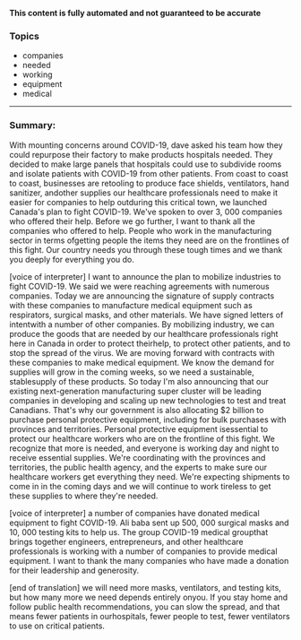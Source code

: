 **This content is fully automated and not guaranteed to be accurate**

### Topics

- companies
- needed
- working
- equipment
- medical

---

### Summary:


With mounting concerns around COVID-19, dave asked his team how they could repurpose their factory to make products hospitals needed. They decided to make large panels that hospitals could use to subdivide rooms and isolate patients with COVID-19 from other patients.
From coast to coast to coast, businesses are retooling to produce face shields, ventilators, hand sanitizer, andother supplies our healthcare professionals need to make it easier for companies to help outduring this critical town, we launched Canada's plan to fight COVID-19. We've spoken to over 3, 000 companies who offered their help.
Before we go further, I want to thank all the companies who offered to help.
People who work in the manufacturing sector in terms ofgetting people the items they need are on the frontlines of this fight.
Our country needs you through these tough times and we thank you deeply for everything you do.  

[voice of interpreter] I want to announce the plan to mobilize industries to fight COVID-19. We said we were reaching agreements with numerous companies.
Today we are announcing the signature of supply contracts with these companies to manufacture medical equipment such as respirators, surgical masks, and other materials.
We have signed letters of intentwith a number of other companies.
By mobilizing industry, we can produce the goods that are needed by our healthcare professionals right here in Canada in order to protect theirhelp, to protect other patients, and to stop the spread of the virus.
We are moving forward with contracts with these companies to make medical equipment.
We know the demand for supplies will grow in the coming weeks, so we need a sustainable, stablesupply of these products.
So today I'm also announcing that our existing next-generation manufacturing super cluster will be leading companies in developing and scaling up new technologies to test and treat Canadians. That's why our government is also allocating $2 billion to purchase personal protective equipment, including for bulk purchases with provinces and territories.
Personal protective equipment isessential to protect our healthcare workers who are on the frontline of this fight.
We recognize that more is needed, and everyone is working day and night to receive essential supplies.
We're coordinating with the provinces and territories, the public health agency, and the experts to make sure our healthcare workers get everything they need.
We're expecting shipments to come in in the coming days and we will continue to work tireless to get these supplies to where they're needed.
 

[voice of interpreter] a number of companies have donated medical equipment to fight COVID-19. Ali baba sent up 500, 000 surgical masks and 10, 000 testing kits to help us. The group COVID-19 medical groupthat brings together engineers, entrepreneurs, and other healthcare professionals is working with a number of companies to provide medical equipment.
I want to thank the many companies who have made a donation for their leadership and generosity.


[end of translation] we will need more masks, ventilators, and testing kits, but how many more we need depends entirely onyou.
If you stay home and follow public health recommendations, you can slow the spread, and that means fewer patients in ourhospitals, fewer people to test, fewer ventilators to use on critical patients.